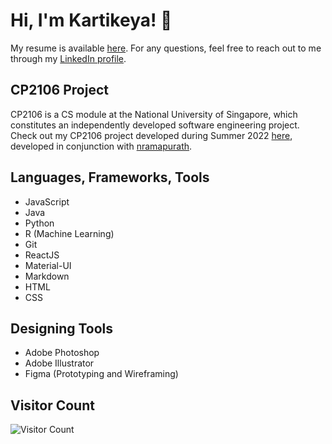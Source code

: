 # Hi, I'm Kartikeya! 🤩

My resume is available [here](https://github.com/kxrt/kxrt/blob/main/Kartikeya_Resume.pdf). For any questions, feel free to reach out to me through my [LinkedIn profile](https://www.linkedin.in/in/kvrtikeya). 

## CP2106 Project
CP2106 is a CS module at the National University of Singapore, which constitutes an independently developed software engineering project. Check out my CP2106 project developed during Summer 2022 [here](https://github.com/open-mic-orbital/OpenMic), developed in conjunction with [nramapurath](https://github.com/nramapurath).

## Languages, Frameworks, Tools
* JavaScript
* Java
* Python
* R (Machine Learning)
* Git
* ReactJS
* Material-UI
* Markdown
* HTML
* CSS

## Designing Tools
* Adobe Photoshop
* Adobe Illustrator
* Figma (Prototyping and Wireframing)


## Visitor Count
![Visitor Count](https://profile-counter.glitch.me/kxrt/count.svg)
